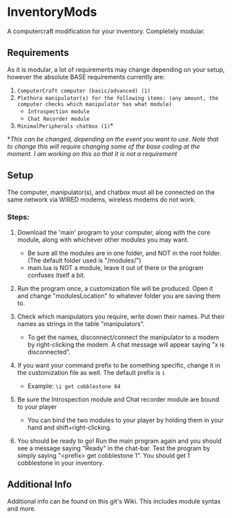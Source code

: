 # InventoryMods
A computercraft modification for your inventory.  Completely modular.

## Requirements
As it is modular, a lot of requirements may change depending on your setup, however the absolute BASE requirements currently are:

1. `ComputerCraft computer (basic/advanced) (1)`
2. `Plethora manipulator(s) for the following items: (any amount, the computer checks which manipulator has what module)`
   * `Introspection module`
   * `Chat Recorder module`
3. `MinimalPeripherals chatbox (1)`*

**This can be changed, depending on the event you want to use.  Note that to change this will require changing some of the base coding at the moment.  I am working on this so that it is not a requirement*

## Setup
The computer, manipulator(s), and chatbox must all be connected on the same network via WIRED modems, wireless modems do not work.

### Steps:

1. Download the 'main' program to your computer, along with the core module, along with whichever other modules you may want.
   * Be sure all the modules are in one folder, and NOT in the root folder. (The default folder used is "/modules/")
   * main.lua is NOT a module, leave it out of there or the program confuses itself a bit.
   
2. Run the program once, a customization file will be produced.  Open it and change "modulesLocation" to whatever folder you are saving them to.

3. Check which manipulators you require, write down their names.  Put their names as strings in the table "manipulators".
   * To get the names, disconnect/connect the manipulator to a modem by right-clicking the modem.  A chat message will appear saying "x is disconnected".

4. If you want your command prefix to be something specific, change it in the customization file as well.  The default prefix is `i`
   * Example: `\i get cobblestone 64`

5. Be sure the Introspection module and Chat recorder module are bound to your player
   * You can bind the two modules to your player by holding them in your hand and shift+right-clicking.

6. You should be ready to go!  Run the main program again and you should see a message saying "Ready" in the chat-bar.  Test the program by simply saying "\<prefix> get cobblestone 1".  You should get 1 cobblestone in your inventory.


## Additional Info
Additional info can be found on this git's Wiki.  This includes module syntax and more.
